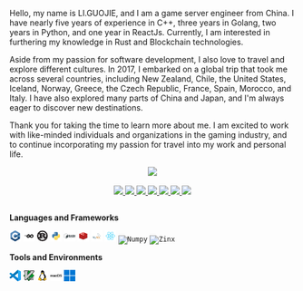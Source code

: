 Hello, my name is LI.GUOJIE, and I am a game server engineer from China. I have nearly five years of experience in C++, three years in Golang, two years in Python, and one year in ReactJs. Currently, I am interested in furthering my knowledge in Rust and Blockchain technologies.

Aside from my passion for software development, I also love to travel and explore different cultures. In 2017, I embarked on a global trip that took me across several countries, including New Zealand, Chile, the United States, Iceland, Norway, Greece, the Czech Republic, France, Spain, Morocco, and Italy. I have also explored many parts of China and Japan, and I'm always eager to discover new destinations.

Thank you for taking the time to learn more about me. I am excited to work with like-minded individuals and organizations in the gaming industry, and to continue incorporating my passion for travel into my work and personal life.

<p align="center">
  <a href="https://github.com/LI-GUOJIE" class="rich-diff-level-one">
    <img src="https://github-readme-stats.vercel.app/api?username=LI-GUOJIE&title_color=333&text_color=777">
  </a>
</p>

<p align="center">
  <a href="mailto:imliguojie@gmail.com" target="_blank" alt="Gmail" title="Gmail">
    <img src="https://www.svgrepo.com/show/452213/gmail.svg" width="26px"/>
  </a>
  <a href="https://www.linkedin.com/in/li-guojie-415124193/" target="_blank" alt="LinkedIn" title="LinkedIn">
    <img src="https://www.svgrepo.com/show/349436/linkedin.svg" width="26px"/>
  </a>
  <a href="https://github.com/LI-GUOJIE">
    <img src="https://badges.strrl.dev/visits/LI-GUOJIE/LI-GUOJIE?style=flat-square&color=black&logo=github">
  </a>
  <a href="https://github.com/LI-GUOJIE">
    <img src="https://badges.strrl.dev/years/LI-GUOJIE?style=flat-square&color=black&logo=github">
  </a>
  <a href="https://github.com/LI-GUOJIE?tab=repositories">
    <img src="https://badges.strrl.dev/repos/LI-GUOJIE?style=flat-square&color=black&logo=github">
  </a>
  <a href="https://gist.github.com/LI-GUOJIE">
    <img src="https://badges.strrl.dev/gists/LI-GUOJIE?style=flat-square&color=black&logo=github">
  </a>
  <a href="https://github.com/LI-GUOJIE">
    <img src="https://badges.strrl.dev/commits/monthly/LI-GUOJIE?style=flat-square&color=black&logo=github">
  </a>
</p>

<h2></h2>

**Languages and Frameworks**

<code><img height="20" src="https://raw.githubusercontent.com/github/explore/80688e429a7d4ef2fca1e82350fe8e3517d3494d/topics/cpp/cpp.png" alt="C++" title="C++"></code>
<code><img height="20" src="https://raw.githubusercontent.com/github/explore/80688e429a7d4ef2fca1e82350fe8e3517d3494d/topics/go/go.png" alt="Go" title="Go"></code>
<code><img height="20" src="https://raw.githubusercontent.com/github/explore/80688e429a7d4ef2fca1e82350fe8e3517d3494d/topics/rust/rust.png" alt="Rust" title="Rust"></code>
<code><img height="20" src="https://raw.githubusercontent.com/github/explore/80688e429a7d4ef2fca1e82350fe8e3517d3494d/topics/python/python.png" alt="Python" title="Python"></code>
<code><img height="20" src="https://raw.githubusercontent.com/github/explore/80688e429a7d4ef2fca1e82350fe8e3517d3494d/topics/bash/bash.png" alt="Bash" title="Bash"></code>
<code><img height="20" src="https://raw.githubusercontent.com/github/explore/80688e429a7d4ef2fca1e82350fe8e3517d3494d/topics/redis/redis.png" alt="Redis" title="Redis"></code>
<code><img height="20" src="https://raw.githubusercontent.com/github/explore/80688e429a7d4ef2fca1e82350fe8e3517d3494d/topics/mysql/mysql.png" alt="MySQL" title="MySQL"></code>
<code><img height="20" src="https://raw.githubusercontent.com/github/explore/80688e429a7d4ef2fca1e82350fe8e3517d3494d/topics/react/react.png" alt="React" title="React"></code>
<code><img height="20" src="https://numpy.org/images/logo.svg" alt="Numpy" title="Numpy"></code>
<code><img height="20" src="https://camo.githubusercontent.com/911eaba62d86582dcd2c16c8ef0c3df2a6b361eda2f6bc897d9b3f37735fe69b/68747470733a2f2f73322e617831782e636f6d2f323031392f31302f30392f753479486f392e706e67" alt="Zinx" title="Zinx"></code>

**Tools and Environments**

<code><img height="20" src="https://raw.githubusercontent.com/github/explore/80688e429a7d4ef2fca1e82350fe8e3517d3494d/topics/visual-studio-code/visual-studio-code.png" alt="VSCode" title="VSCode"></code>
<code><img height="20" src="https://raw.githubusercontent.com/github/explore/80688e429a7d4ef2fca1e82350fe8e3517d3494d/topics/vim/vim.png" alt="Vim" title="Vim"></code>
<code><img height="20" src="https://raw.githubusercontent.com/github/explore/80688e429a7d4ef2fca1e82350fe8e3517d3494d/topics/linux/linux.png" alt="Linux" title="Linux"></code>
<code><img height="20" src="https://raw.githubusercontent.com/github/explore/80688e429a7d4ef2fca1e82350fe8e3517d3494d/topics/macos/macos.png" alt="MacOS" title="MacOS"></code>
<code><img height="20" src="https://raw.githubusercontent.com/github/explore/80688e429a7d4ef2fca1e82350fe8e3517d3494d/topics/windows/windows.png" alt="Windows" title="Windows"></code>
    
